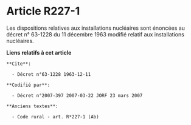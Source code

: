 # Article R227-1

Les dispositions relatives aux installations nucléaires sont énoncées au décret n° 63-1228 du 11 décembre 1963 modifié
relatif aux installations nucléaires.

**Liens relatifs à cet article**

	**Cite**:

	  - Décret n°63-1228 1963-12-11

	**Codifié par**:

	  - Décret n°2007-397 2007-03-22 JORF 23 mars 2007

	**Anciens textes**:

	  - Code rural - art. R*227-1 (Ab)

